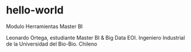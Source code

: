 # hello-world
Modulo Herramientas Master BI


Leonardo Ortega, estudiante Master BI & Big Data EOI.
Ingeniero Industrial de la Universidad del Bio-Bio.
Chileno
